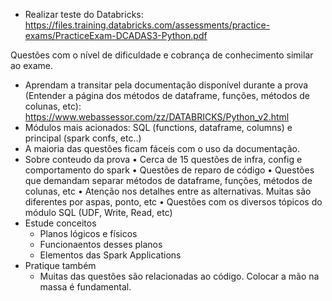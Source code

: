 * Realizar teste do Databricks:
<https://files.training.databricks.com/assessments/practice-exams/PracticeExam-DCADAS3-Python.pdf>

Questões com o nível de dificuldade e cobrança de conhecimento similar ao exame.
  * Aprendam a transitar pela documentação disponível durante a prova (Entender a página dos métodos de dataframe, funções, métodos de colunas, etc):
  https://www.webassessor.com/zz/DATABRICKS/Python_v2.html
  * Módulos mais acionados: SQL (functions, dataframe, columns) e principal (spark confs, etc..)
  * A maioria das questões ficam fáceis com o uso da documentação.
* Sobre conteudo da prova
  • Cerca de 15 questões de infra, config e comportamento do spark
  • Questões de reparo de código
  • Questões que demandam separar métodos de dataframe, funções, métodos de colunas, etc
  • Atenção nos detalhes entre as alternativas. Muitas são diferentes por aspas, ponto, etc
  • Questões com os diversos tópicos do módulo SQL (UDF, Write, Read, etc)
* Estude conceitos
  * Planos lógicos e físicos
  * Funcionaentos desses planos
  * Elementos das Spark Applications
* Pratique também
  * Muitas das questões são relacionadas ao código. Colocar a mão na massa é fundamental.
